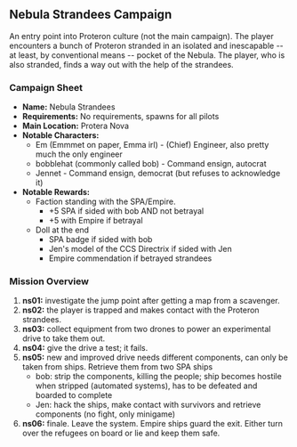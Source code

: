 ## Nebula Strandees Campaign

An entry point into Proteron culture (not the main campaign). The player encounters a bunch of Proteron stranded in an isolated and inescapable -- at least, by conventional means -- pocket of the Nebula. The player, who is also stranded, finds a way out with the help of the strandees.

### Campaign Sheet

* **Name:** Nebula Strandees
* **Requirements:** No requirements, spawns for all pilots
* **Main Location:** Protera Nova
* **Notable Characters:**
   * Em (Emmmet on paper, Emma irl) - (Chief) Engineer, also pretty much the only engineer
   * bobblehat (commonly called bob) - Command ensign, autocrat
   * Jennet - Command ensign, democrat (but refuses to acknowledge it)
* **Notable Rewards:**
   * Faction standing with the SPA/Empire.
      * +5 SPA if sided with bob AND not betrayal
      * +5 with Empire if betrayal
   * Doll at the end
      * SPA badge if sided with bob
      * Jen's model of the CCS Directrix if sided with Jen
      * Empire commendation if betrayed strandees

### Mission Overview

1. **ns01:** investigate the jump point after getting a map from a scavenger.
2. **ns02:** the player is trapped and makes contact with the Proteron strandees.
3. **ns03:** collect equipment from two drones to power an experimental drive to take them out.
4. **ns04:** give the drive a test; it fails.
5. **ns05:** new and improved drive needs different components, can only be taken from ships. Retrieve them from two SPA ships
   * bob: strip the components, killing the people; ship becomes hostile when stripped (automated systems), has to be defeated and boarded to complete
   * Jen: hack the ships, make contact with survivors and retrieve components (no fight, only minigame)
6. **ns06:** finale. Leave the system. Empire ships guard the exit. Either turn over the refugees on board or lie and keep them safe.
